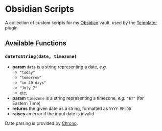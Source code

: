 # Obsidian Scripts

A collection of custom scripts for my [Obsidian](https://obsidian.md) vault, used by the [Templater](https://silentvoid13.github.io/Templater) plugin

## Available Functions

### `dateToString(date, timezone)`

- **param** `date` is a string representing a date, *e.g.*
  - `"today"`
  - `"tomorrow"`
  - `"in 40 days"`
  - `"July 7"`
  - etc.
- **param** `timezone` is a string representing a timezone, *e.g.* `"ET"` (for Eastern Time)
- **returns** the given date as a string, formatted as `YYYY-MM-DD`
- **raises** an error if the input date is invalid

Date parsing is provided by [Chrono](https://github.com/wanasit/chrono).
